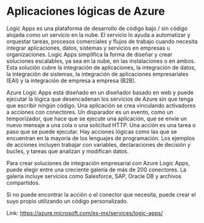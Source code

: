 # Aplicaciones lógicas de Azure
Logic Apps es una plataforma de desarrollo de código bajo / sin código alojada como un servicio en la nube. El servicio lo ayuda a automatizar y orquestar tareas, procesos comerciales y flujos de trabajo cuando necesita integrar aplicaciones, datos, sistemas y servicios en empresas u organizaciones. Logic Apps simplifica la forma de diseñar y crear soluciones escalables, ya sea en la nube, en las instalaciones o en ambos. Esta solución cubre la integración de aplicaciones, la integración de datos, la integración de sistemas, la integración de aplicaciones empresariales (EAI) y la integración de empresa a empresa (B2B).

Azure Logic Apps está diseñado en un diseñador basado en web y puede ejecutar la lógica que desencadenan los servicios de Azure sin que tenga que escribir ningún código. Una aplicación se crea vinculando activadores a acciones con conectores. Un disparador es un evento, como un temporizador, que hace que se ejecute una aplicación, que se envíe un nuevo mensaje a una cola o una solicitud HTTP. Una acción es una tarea o paso que se puede ejecutar. Hay acciones lógicas como las que se encuentran en la mayoría de los lenguajes de programación. Los ejemplos de acciones incluyen trabajar con variables, declaraciones de decisión y bucles, y tareas que analizan y modifican datos.

Para crear soluciones de integración empresarial con Azure Logic Apps, puede elegir entre una creciente galería de más de 200 conectores. La galería incluye servicios como Salesforce, SAP, Oracle DB y archivos compartidos.

Si no puede encontrar la acción o el conector que necesita, puede crear el suyo propio utilizando un código personalizado.

Link: https://azure.microsoft.com/es-mx/services/logic-apps/
